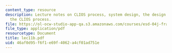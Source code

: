 ```yaml
---
content_type: resource
description: Lecture notes on CLIOS process, system design, the design aspects of
  the CLIOS process.
file: https://ol-ocw-studio-app-qa.s3.amazonaws.com/courses/esd-04j-frameworks-and-models-in-engineering-systems-engineering-system-design-spring-2007/46af0d95f6f1e69f4062a4cf01ad751e_lec11b.pdf
file_type: application/pdf
resourcetype: Document
title: lec11b.pdf
uid: 46af0d95-f6f1-e69f-4062-a4cf01ad751e
---
```


